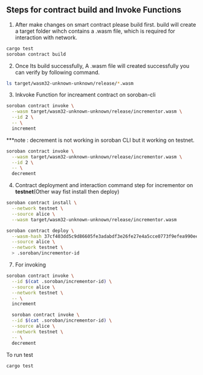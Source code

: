 ## Steps for contract build and Invoke Functions

1. After make changes on smart contract please build first. build will create a target folder wihch contains a .wasm file, which is required for interaction with network.
```bash
cargo test
soroban contract build
```
2. Once Its build successfully, A .wasm file will created successfully you can verify by following command.
```bash
ls target/wasm32-unknown-unknown/release/*.wasm
```

3. Inkvoke Function for increament contract on soroban-cli
```bash
soroban contract invoke \
  --wasm target/wasm32-unknown-unknown/release/incrementor.wasm \
  --id 2 \
  -- \
  increment
```
***note : decrement is not working in soroban CLI but it working on testnet.
```bash
soroban contract invoke \
  --wasm target/wasm32-unknown-unknown/release/incrementor.wasm \
  --id 2 \
  -- \
  decrement
```

4. Contract deployment and interaction command step for incrementor on <b>testnet</b>(Other way fist install then deploy)
```bash 
soroban contract install \
  --network testnet \
  --source alice \
  --wasm target/wasm32-unknown-unknown/release/incrementor.wasm
```
```bash
soroban contract deploy \
  --wasm-hash 37cf403dd5c9d86605fe3adabdf3e26fe27e4a5cce0773f9efea990ee2c8a55d \
  --source alice \
  --network testnet \
  > .soroban/incrementor-id
```
7. For invoking 
```bash
soroban contract invoke \
  --id $(cat .soroban/incrementor-id) \
  --source alice \
  --network testnet \
  -- \
  increment

  soroban contract invoke \
  --id $(cat .soroban/incrementor-id) \
  --source alice \
  --network testnet \
  -- \
  decrement
```

To run test
```bash
cargo test
```

